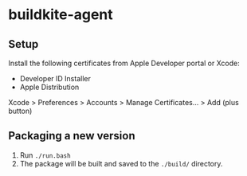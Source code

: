 # buildkite-agent

## Setup

Install the following certificates from Apple Developer portal or Xcode:

- Developer ID Installer
- Apple Distribution

Xcode > Preferences > Accounts > Manage Certificates… > Add (plus button)

## Packaging a new version

1. Run `./run.bash`
2. The package will be built and saved to the `./build/` directory.
